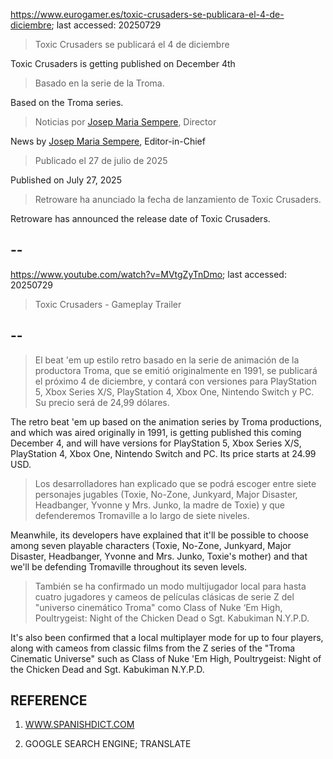 https://www.eurogamer.es/toxic-crusaders-se-publicara-el-4-de-diciembre; last accessed: 20250729

> Toxic Crusaders se publicará el 4 de diciembre

Toxic Crusaders is getting published on December 4th

> Basado en la serie de la Troma.

Based on the Troma series.

> Noticias por [Josep Maria Sempere](https://www.eurogamer.es/authors/josep-maria-sempere), Director

News by [Josep Maria Sempere](https://www.eurogamer.es/authors/josep-maria-sempere), Editor-in-Chief

> Publicado el 27 de julio de 2025

Published on July 27, 2025

> Retroware ha anunciado la fecha de lanzamiento de Toxic Crusaders.

Retroware has announced the release date of Toxic Crusaders.

## --

https://www.youtube.com/watch?v=MVtgZyTnDmo; last accessed: 20250729

> Toxic Crusaders - Gameplay Trailer 

## --

> El beat 'em up estilo retro basado en la serie de animación de la productora Troma, que se emitió originalmente en 1991, se publicará el próximo 4 de diciembre, y contará con versiones para PlayStation 5, Xbox Series X/S, PlayStation 4, Xbox One, Nintendo Switch y PC. Su precio será de 24,99 dólares.

The retro beat 'em up based on the animation series by Troma productions, and which was aired originally in 1991, is getting published this coming December 4, and will have versions for PlayStation 5, Xbox Series X/S, PlayStation 4, Xbox One, Nintendo Switch and PC. Its price starts at 24.99 USD.

> Los desarrolladores han explicado que se podrá escoger entre siete personajes jugables (Toxie, No-Zone, Junkyard, Major Disaster, Headbanger, Yvonne y Mrs. Junko, la madre de Toxie) y que defenderemos Tromaville a lo largo de siete niveles.

Meanwhile, its developers have explained that it'll be possible to choose among seven playable characters (Toxie, No-Zone, Junkyard, Major Disaster, Headbanger, Yvonne and Mrs. Junko, Toxie's mother) and that we'll be defending Tromaville throughout its seven levels.

> También se ha confirmado un modo multijugador local para hasta cuatro jugadores y cameos de películas clásicas de serie Z del "universo cinemático Troma" como Class of Nuke ‘Em High, Poultrygeist: Night of the Chicken Dead o Sgt. Kabukiman N.Y.P.D. 

It's also been confirmed that a local multiplayer mode for up to four players, along with cameos from classic films from the Z series of the "Troma Cinematic Universe" such as Class of Nuke 'Em High, Poultrygeist: Night of the Chicken Dead and Sgt. Kabukiman N.Y.P.D. 

## REFERENCE

1) [WWW.SPANISHDICT.COM](https://www.spanishdict.com)

2) GOOGLE SEARCH ENGINE; TRANSLATE 